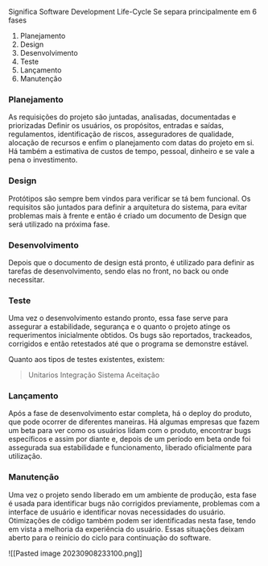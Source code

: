 Significa Software Development Life-Cycle
Se separa principalmente em 6 fases 
1. Planejamento
2. Design
3. Desenvolvimento
4. Teste
5. Lançamento
6. Manutenção

### Planejamento

As requisições do projeto são juntadas, analisadas, documentadas e priorizadas
Definir os usuários, os propósitos, entradas e saídas, regulamentos, identificação de riscos, asseguradores de qualidade, alocação de recursos e enfim o planejamento com datas do projeto em si.
Há também a estimativa de custos de tempo, pessoal, dinheiro e se vale a pena o investimento.

### Design
Protótipos são sempre bem vindos para verificar se tá bem funcional.
Os requisitos são juntados para definir a arquitetura do sistema, para evitar problemas mais à frente e então é criado um documento de Design que será utilizado na próxima fase.

### Desenvolvimento
 Depois que o documento de design está pronto, é utilizado para definir as tarefas de desenvolvimento, sendo elas no front, no back ou onde necessitar.

### Teste
Uma vez o desenvolvimento estando pronto, essa fase serve para assegurar a estabilidade, segurança e o quanto o projeto atinge os requerimentos inicialmente obtidos.
Os bugs são reportados, trackeados, corrigidos e então retestados até que o programa se demonstre estável.

Quanto aos tipos de testes existentes, existem:
>Unitarios
>Integração
>Sistema
>Aceitação

### Lançamento
 Após a fase de desenvolvimento estar completa, há o deploy do produto, que pode ocorrer de diferentes maneiras.
Há algumas empresas que fazem um beta para ver como os usuários lidam com o produto, encontrar bugs específicos e assim por diante e, depois de um período em beta onde foi assegurada sua estabilidade e funcionamento, liberado oficialmente para utilização.

### Manutenção
 Uma vez o projeto sendo liberado em um ambiente de produção,  esta fase é usada para identificar bugs não corrigidos previamente, problemas com a interface de usuário e identificar novas necessidades do usuário. 
 Otimizações de código também podem ser identificadas nesta fase, tendo em vista a melhoria da experiência do usuário.
 Essas situações deixam aberto para o reinício do ciclo para continuação do software.
 
![[Pasted image 20230908233100.png]]